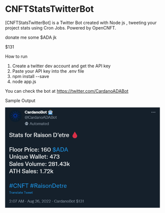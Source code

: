 # CNFTStatsTwitterBot
[CNFTStatsTwitterBot] is a Twitter Bot created with Node js , tweeting your project stats using Cron Jobs. Powered by OpenCNFT.

donate me some $ADA jk

$131

How to run

1) Create a twitter dev account and get the API key
2) Paste your API key into the .env file
3) npm install --save
4) node app.js

You can check the bot at https://twitter.com/CardanoADABot

Sample Output

![](images/Capture.PNG)


